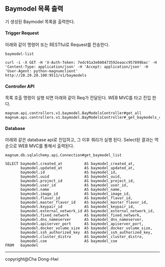 Baymodel 목록 출력 
-------------

기 생성된 Baymodel 목록을 출력한다. 

####  **Trigger Request**
아래와 같이 명령어 또는 RESTful로 Request를 전송한다.
```
baymodel-list
```
```
curl -i -X GET -H 'X-Auth-Token: 7edc91a3e040473592eaacc957899bac' -H 'Content-Type: application/json' -H 'Accept: application/json' -H 'User-Agent: python-magnumclient' http://20.20.20.100:9511/v1/baymodels
```
#### **Controller API**
목록 호출 명령이 실행 되면 아래와 같이 Req가 전달된다. WEB MVC를 타고 진입 한다. 
```
magnum.api.controllers.v1.baymodel.BayModelsController#get_all
magnum.api.controllers.v1.baymodel.BayModelsController#_get_baymodels_collection
```
#### <i class="icon-pencil"></i> **Database**  
아래와 같은 database api로 진입하고, 그 이후 쿼리가 실행 된다. Select된 결과는 역순으로 WEB MVC를 통해서 출력된다. 
```
magnum.db.sqlalchemy.api.Connection#get_baymodel_list
```
```
SELECT baymodel.created_at          AS baymodel_created_at, 
       baymodel.updated_at          AS baymodel_updated_at, 
       baymodel.id                  AS baymodel_id, 
       baymodel.uuid                AS baymodel_uuid, 
       baymodel.project_id          AS baymodel_project_id, 
       baymodel.user_id             AS baymodel_user_id, 
       baymodel.name                AS baymodel_name, 
       baymodel.image_id            AS baymodel_image_id, 
       baymodel.flavor_id           AS baymodel_flavor_id, 
       baymodel.master_flavor_id    AS baymodel_master_flavor_id, 
       baymodel.keypair_id          AS baymodel_keypair_id, 
       baymodel.external_network_id AS baymodel_external_network_id, 
       baymodel.fixed_network       AS baymodel_fixed_network, 
       baymodel.dns_nameserver      AS baymodel_dns_nameserver, 
       baymodel.apiserver_port      AS baymodel_apiserver_port, 
       baymodel.docker_volume_size  AS baymodel_docker_volume_size, 
       baymodel.ssh_authorized_key  AS baymodel_ssh_authorized_key, 
       baymodel.cluster_distro      AS baymodel_cluster_distro, 
       baymodel.coe                 AS baymodel_coe 
FROM   baymodel 
```

-------------
copyright@Cha Dong-Hwi
